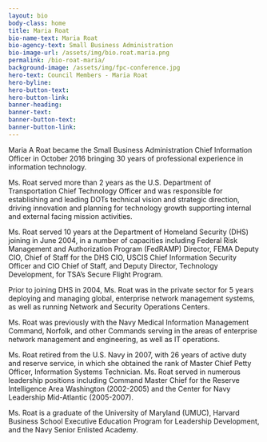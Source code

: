 ```yaml
---
layout: bio
body-class: home
title: Maria Roat
bio-name-text: Maria Roat
bio-agency-text: Small Business Administration
bio-image-url: /assets/img/bio.roat.maria.png
permalink: /bio-roat-maria/
background-image: /assets/img/fpc-conference.jpg
hero-text: Council Members - Maria Roat
hero-byline:
hero-button-text: 
hero-button-link: 
banner-heading: 
banner-text: 
banner-button-text: 
banner-button-link: 
---
```

Maria A Roat became the Small Business Administration Chief Information Officer in October 2016 bringing 30 years of professional experience in information technology.

Ms. Roat served more than 2 years as the U.S. Department of Transportation Chief Technology Officer and was responsible for establishing and leading DOTs technical vision and strategic direction, driving innovation and planning for technology growth supporting internal and external facing mission activities.

Ms. Roat served 10 years at the Department of Homeland Security (DHS) joining in June 2004, in a number of capacities including Federal Risk Management and Authorization Program (FedRAMP) Director, FEMA Deputy CIO, Chief of Staff for the DHS CIO, USCIS Chief Information Security Officer and CIO Chief of Staff, and Deputy Director, Technology Development, for TSA’s Secure Flight Program.

Prior to joining DHS in 2004, Ms. Roat was in the private sector for 5 years deploying and managing global, enterprise network management systems, as well as running Network and Security Operations Centers.

Ms. Roat was previously with the Navy Medical Information Management Command, Norfolk, and other Commands serving in the areas of enterprise network management and engineering, as well as IT operations.

Ms. Roat retired from the U.S. Navy in 2007, with 26 years of active duty and reserve service, in which she obtained the rank of Master Chief Petty Officer, Information Systems Technician. Ms. Roat served in numerous leadership positions including Command Master Chief for the Reserve Intelligence Area Washington (2002-2005) and the Center for Navy Leadership Mid-Atlantic (2005-2007).

Ms. Roat is a graduate of the University of Maryland (UMUC), Harvard Business School Executive Education Program for Leadership Development, and the Navy Senior Enlisted Academy.
